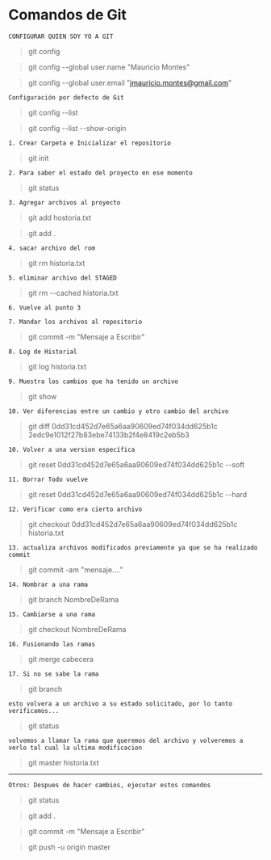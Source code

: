 
# Comandos de Git

`CONFIGURAR QUIEN SOY YO A GIT`
> git config

> git config --global user.name "Mauricio Montes"

> git config --global user.email "jmauricio.montes@gmail.com"


`Configuración por defecto de Git`
> git config --list

> git config --list --show-origin

`1. Crear Carpeta e Inicializar el repositorio`
> git init

`2. Para saber el estado del proyecto en ese momento`
> git status

`3. Agregar archivos al proyecto  `
> git add hostoria.txt

> git add .

`4. sacar archivo del rom`
> git rm historia.txt

`5. eliminar archivo del STAGED`
> git rm --cached historia.txt


`6. Vuelve al punto 3`


`7. Mandar los archivos al repositorio`
> git commit -m "Mensaje a Escribir"


`8. Log de Historial`
> git log historia.txt

`9. Muestra los cambios que ha tenido un archivo`
> git show

`10. Ver diferencias entre un cambio y otro cambio del archivo`
> git diff 0dd31cd452d7e65a6aa90609ed74f034dd625b1c 2edc9e1012f27b83ebe74133b2f4e8419c2eb5b3

`10. Volver a una version específica`
> git reset 0dd31cd452d7e65a6aa90609ed74f034dd625b1c --soft

`11. Borrar Todo vuelve `
> git reset 0dd31cd452d7e65a6aa90609ed74f034dd625b1c --hard

`12. Verificar como era cierto archivo`
> git checkout 0dd31cd452d7e65a6aa90609ed74f034dd625b1c historia.txt

`13. actualiza archivos modificados previamente ya que se ha realizado commit`
> git commit -am "mensaje...."

`14. Nombrar a una rama`
> git branch NombreDeRama

`15. Cambiarse a una rama`
> git checkout NombreDeRama

`16. Fusionando las ramas`
> git merge cabecera 

`17. Si no se sabe la rama`
> git branch



`esto volvera a un archivo a su estado solicitado, por lo tanto verificamos...`
> git status 

`volvemos a llamar la rama que queremos del archivo y volveremos a verlo tal cual la ultima modificacion`
> git master historia.txt









-----------



`Otros: Despues de hacer cambios, ejecutar estos comandos`



> git status

> git add .

> git commit -m "Mensaje a Escribir"

> git push -u origin master


